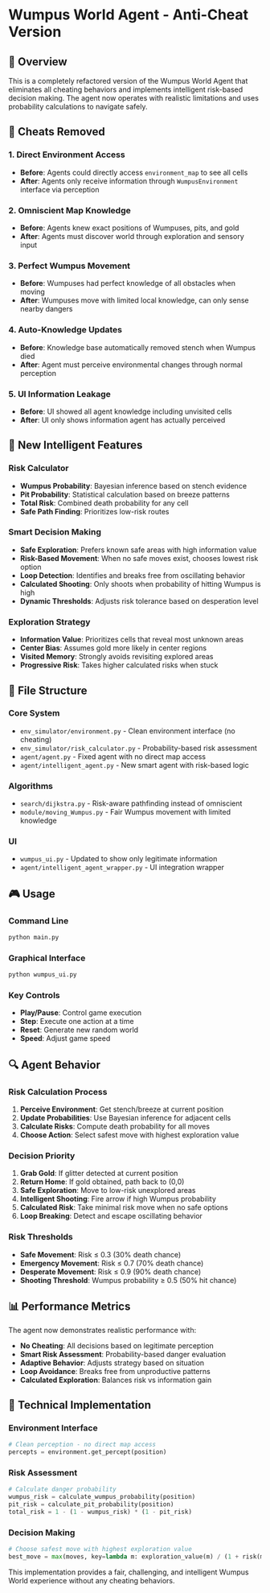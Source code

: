 # Wumpus World Agent - Anti-Cheat Version

## 🎯 Overview
This is a completely refactored version of the Wumpus World Agent that eliminates all cheating behaviors and implements intelligent risk-based decision making. The agent now operates with realistic limitations and uses probability calculations to navigate safely.

## 🚫 Cheats Removed

### 1. **Direct Environment Access**
- **Before**: Agents could directly access `environment_map` to see all cells
- **After**: Agents only receive information through `WumpusEnvironment` interface via perception

### 2. **Omniscient Map Knowledge** 
- **Before**: Agents knew exact positions of Wumpuses, pits, and gold
- **After**: Agents must discover world through exploration and sensory input

### 3. **Perfect Wumpus Movement**
- **Before**: Wumpuses had perfect knowledge of all obstacles when moving
- **After**: Wumpuses move with limited local knowledge, can only sense nearby dangers

### 4. **Auto-Knowledge Updates**
- **Before**: Knowledge base automatically removed stench when Wumpus died
- **After**: Agent must perceive environmental changes through normal perception

### 5. **UI Information Leakage**
- **Before**: UI showed all agent knowledge including unvisited cells
- **After**: UI only shows information agent has actually perceived

## 🧠 New Intelligent Features

### Risk Calculator
- **Wumpus Probability**: Bayesian inference based on stench evidence
- **Pit Probability**: Statistical calculation based on breeze patterns  
- **Total Risk**: Combined death probability for any cell
- **Safe Path Finding**: Prioritizes low-risk routes

### Smart Decision Making
- **Safe Exploration**: Prefers known safe areas with high information value
- **Risk-Based Movement**: When no safe moves exist, chooses lowest risk option
- **Loop Detection**: Identifies and breaks free from oscillating behavior
- **Calculated Shooting**: Only shoots when probability of hitting Wumpus is high
- **Dynamic Thresholds**: Adjusts risk tolerance based on desperation level

### Exploration Strategy
- **Information Value**: Prioritizes cells that reveal most unknown areas
- **Center Bias**: Assumes gold more likely in center regions
- **Visited Memory**: Strongly avoids revisiting explored areas
- **Progressive Risk**: Takes higher calculated risks when stuck

## 📁 File Structure

### Core System
- `env_simulator/environment.py` - Clean environment interface (no cheating)
- `env_simulator/risk_calculator.py` - Probability-based risk assessment
- `agent/agent.py` - Fixed agent with no direct map access
- `agent/intelligent_agent.py` - New smart agent with risk-based logic

### Algorithms
- `search/dijkstra.py` - Risk-aware pathfinding instead of omniscient
- `module/moving_Wumpus.py` - Fair Wumpus movement with limited knowledge

### UI
- `wumpus_ui.py` - Updated to show only legitimate information
- `agent/intelligent_agent_wrapper.py` - UI integration wrapper

## 🎮 Usage

### Command Line
```bash
python main.py
```

### Graphical Interface
```bash
python wumpus_ui.py
```

### Key Controls
- **Play/Pause**: Control game execution
- **Step**: Execute one action at a time  
- **Reset**: Generate new random world
- **Speed**: Adjust game speed

## 🔍 Agent Behavior

### Risk Calculation Process
1. **Perceive Environment**: Get stench/breeze at current position
2. **Update Probabilities**: Use Bayesian inference for adjacent cells
3. **Calculate Risks**: Compute death probability for all moves
4. **Choose Action**: Select safest move with highest exploration value

### Decision Priority
1. **Grab Gold**: If glitter detected at current position
2. **Return Home**: If gold obtained, path back to (0,0)
3. **Safe Exploration**: Move to low-risk unexplored areas
4. **Intelligent Shooting**: Fire arrow if high Wumpus probability
5. **Calculated Risk**: Take minimal risk move when no safe options
6. **Loop Breaking**: Detect and escape oscillating behavior

### Risk Thresholds
- **Safe Movement**: Risk ≤ 0.3 (30% death chance)
- **Emergency Movement**: Risk ≤ 0.7 (70% death chance) 
- **Desperate Movement**: Risk ≤ 0.9 (90% death chance)
- **Shooting Threshold**: Wumpus probability ≥ 0.5 (50% hit chance)

## 📊 Performance Metrics

The agent now demonstrates realistic performance with:
- **No Cheating**: All decisions based on legitimate perception
- **Smart Risk Assessment**: Probability-based danger evaluation
- **Adaptive Behavior**: Adjusts strategy based on situation
- **Loop Avoidance**: Breaks free from unproductive patterns
- **Calculated Exploration**: Balances risk vs information gain

## 🔧 Technical Implementation

### Environment Interface
```python
# Clean perception - no direct map access
percepts = environment.get_percept(position)
```

### Risk Assessment  
```python
# Calculate danger probability
wumpus_risk = calculate_wumpus_probability(position)
pit_risk = calculate_pit_probability(position)
total_risk = 1 - (1 - wumpus_risk) * (1 - pit_risk)
```

### Decision Making
```python
# Choose safest move with highest exploration value
best_move = max(moves, key=lambda m: exploration_value(m) / (1 + risk(m)))
```

This implementation provides a fair, challenging, and intelligent Wumpus World experience without any cheating behaviors.
